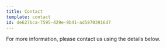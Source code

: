 ```yaml
---
title: Contact
template: contact
id: de627bca-7595-429e-9b41-ad58703916d7
---
```

For more information, please contact us using the details below.